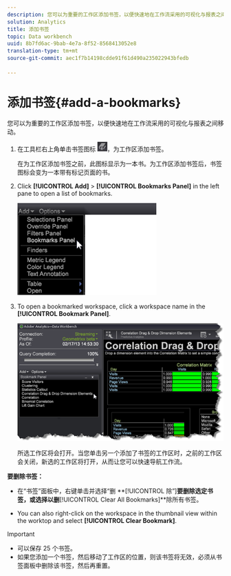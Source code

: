 ```yaml
---
description: 您可以为重要的工作区添加书签，以便快速地在工作流采用的可视化与报表之间移动。
solution: Analytics
title: 添加书签
topic: Data workbench
uuid: 8b7fd6ac-9bab-4e7a-8f52-8568413052e8
translation-type: tm+mt
source-git-commit: aec1f7b14198cdde91f61d490a235022943bfedb

---
```



# 添加书签{#add-a-bookmarks}

您可以为重要的工作区添加书签，以便快速地在工作流采用的可视化与报表之间移动。

1. 在工具栏右上角单击书签图标 ![](assets/bookmark_icon.png)，为工作区添加书签。

   在为工作区添加书签之前，此图标显示为一本书。为工作区添加书签后，书签图标会变为一本带有标记页面的书。

1. Click **[!UICONTROL Add]** > **[!UICONTROL Bookmarks Panel]** in the left pane to open a list of bookmarks.

   ![](assets/bookmarks_panel.png)

1. To open a bookmarked workspace, click a workspace name in the **[!UICONTROL Bookmark Panel]**.

   ![](assets/bookmarks_panel_left.png)

   所选工作区将会打开。当您单击另一个添加了书签的工作区时，之前的工作区会关闭，新选的工作区将打开，从而让您可以快速导航工作流。

**要删除书签：**

* 在“书签”面板中，右键单击并选择“删 **[!UICONTROL 除”<bookmark title>]**要删除选定书签，或选择以删&#x200B;**[!UICONTROL Clear All Bookmarks]**除所有书签。

* You can also right-click on the workspace in the thumbnail view within the worktop and select **[!UICONTROL Clear Bookmark]**.

>[!IMPORTANT]
>
>* 可以保存 25 个书签。
>* 如果您添加一个书签，然后移动了工作区的位置，则该书签将无效，必须从书签面板中删除该书签，然后再重置。
>



